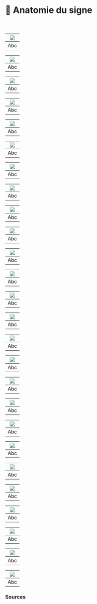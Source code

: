 # 🦴 Anatomie du signe

  
### &nbsp;

|![](links/1-Formes2.jpg) |
|:---:|
| Abc | 

|![](links/1-Formes3.gif) |
|:---:|
| Abc | 

|![](links/1-Formes6.jpg) |
|:---:|
| Abc | 

|![](links/1-Formes7.jpg) |
|:---:|
| Abc | 

|![](links/1-Formes8.jpg) |
|:---:|
| Abc | 

|![](links/1-Formes9.jpg) |
|:---:|
| Abc | 

|![](links/1-Formes10.jpg) |
|:---:|
| Abc | 

|![](links/1-Formes11.jpg) |
|:---:|
| Abc | 

|![](links/1-Formes12.jpg) |
|:---:|
| Abc | 

|![](links/1-Formes13.jpg) |
|:---:|
| Abc | 

|![](links/1-Formes14.jpg) |
|:---:|
| Abc | 

|![](links/1-Formes15.jpg) |
|:---:|
| Abc | 

|![](links/1-Formes16.jpg) |
|:---:|
| Abc | 

|![](links/1-Formes17.jpg) |
|:---:|
| Abc | 

|![](links/1-Formes18.jpg) |
|:---:|
| Abc | 

|![](links/1-Formes19.jpg) |
|:---:|
| Abc | 

|![](links/1-Formes20.jpg) |
|:---:|
| Abc | 

|![](links/1-Formes21.jpg) |
|:---:|
| Abc | 

|![](links/1-Formes22.jpg) |
|:---:|
| Abc | 

|![](links/1-Formes23.jpg) |
|:---:|
| Abc | 

|![](links/1-Formes24.jpg) |
|:---:|
| Abc | 

|![](links/1-Formes25.jpg) |
|:---:|
| Abc | 

|![](links/1-Formes26.jpg) |
|:---:|
| Abc | 

|![](links/1-Formes27.jpg) |
|:---:|
| Abc | 

|![](links/1-Formes28.jpg) |
|:---:|
| Abc | 

|![](links/1-Formes29.jpg) |
|:---:|
| Abc | 



### Sources

<!-- - **Prénom Nom**  
  *Titre*, 0000 -->

<!-- [^1]: Adrian Frutiger, *Type, Sign, Symbol*, 1980 -->

